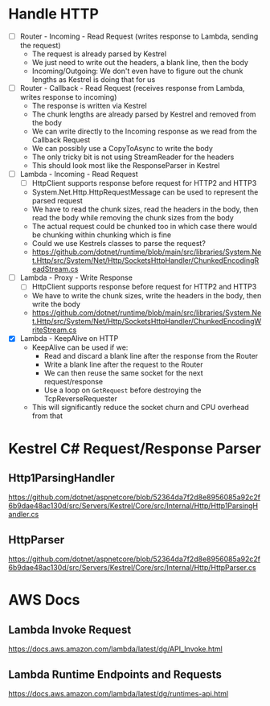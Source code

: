 # Handle HTTP

- [ ] Router - Incoming - Read Request (writes response to Lambda, sending the request)
  - The request is already parsed by Kestrel
  - We just need to write out the headers, a blank line, then the body
  - Incoming/Outgoing: We don't even have to figure out the chunk lengths as Kestrel is doing that for us
- [ ] Router - Callback - Read Request (receives response from Lambda, writes response to incoming)
  - The response is written via Kestrel
  - The chunk lengths are already parsed by Kestrel and removed from the body
  - We can write directly to the Incoming response as we read from the Callback Request
  - We can possibly use a CopyToAsync to write the body
  - The only tricky bit is not using StreamReader for the headers
  - This should look most like the ResponseParser in Kestrel
- [ ] Lambda - Incoming - Read Request
  - [ ] HttpClient supports response before request for HTTP2 and HTTP3
  - System.Net.Http.HttpRequestMessage can be used to represent the parsed request
  - We have to read the chunk sizes, read the headers in the body, then read the body while removing the chunk sizes from the body
  - The actual request could be chunked too in which case there would be chunking within chunking which is fine
  - Could we use Kestrels classes to parse the request?
  - https://github.com/dotnet/runtime/blob/main/src/libraries/System.Net.Http/src/System/Net/Http/SocketsHttpHandler/ChunkedEncodingReadStream.cs
- [ ] Lambda - Proxy - Write Response
  - [ ] HttpClient supports response before request for HTTP2 and HTTP3
  - We have to write the chunk sizes, write the headers in the body, then write the body
  - https://github.com/dotnet/runtime/blob/main/src/libraries/System.Net.Http/src/System/Net/Http/SocketsHttpHandler/ChunkedEncodingWriteStream.cs
- [x] Lambda - KeepAlive on HTTP
  - KeepAlive can be used if we:
    - Read and discard a blank line after the response from the Router
    - Write a blank line after the request to the Router
    - We can then reuse the same socket for the next request/response
    - Use a loop on `GetRequest` before destroying the TcpReverseRequester
  - This will significantly reduce the socket churn and CPU overhead from that

# Kestrel C# Request/Response Parser

## Http1ParsingHandler

https://github.com/dotnet/aspnetcore/blob/52364da7f2d8e8956085a92c2f6b9dae48ac130d/src/Servers/Kestrel/Core/src/Internal/Http/Http1ParsingHandler.cs

## HttpParser

https://github.com/dotnet/aspnetcore/blob/52364da7f2d8e8956085a92c2f6b9dae48ac130d/src/Servers/Kestrel/Core/src/Internal/Http/HttpParser.cs

# AWS Docs

## Lambda Invoke Request

https://docs.aws.amazon.com/lambda/latest/dg/API_Invoke.html

## Lambda Runtime Endpoints and Requests

https://docs.aws.amazon.com/lambda/latest/dg/runtimes-api.html
